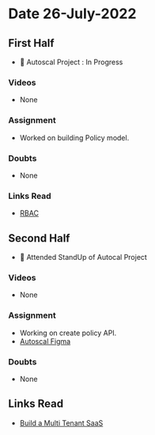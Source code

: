 # Date 26-July-2022

## First Half

- 🔄 Autoscal Project : In Progress

### Videos

- None

### Assignment

- Worked on building Policy model.

### Doubts

- None

### Links Read

- [RBAC](https://auth0.com/docs/manage-users/access-control/rbac)

## Second Half

- 🔄 Attended StandUp of Autocal Project

### Videos

- None

### Assignment

- Working on create policy API.
- [Autoscal Figma](https://www.figma.com/file/dfxtaMxkyTipxMxrzRrpvS/Autoscale?node-id=262%3A2169)

### Doubts

- None

## Links Read

- [Build a Multi Tenant SaaS](https://acropolium.com/blog/build-scale-a-multi-tenant-saas/)
